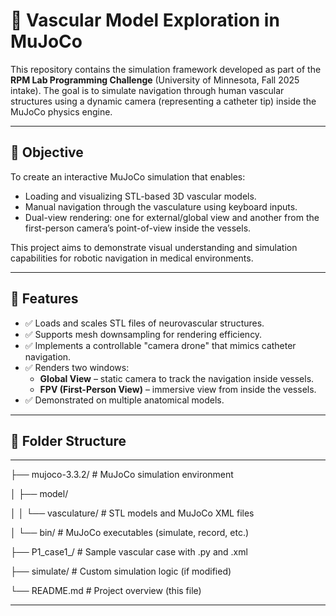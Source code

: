 
# 🧠 Vascular Model Exploration in MuJoCo

This repository contains the simulation framework developed as part of the **RPM Lab Programming Challenge** (University of Minnesota, Fall 2025 intake). The goal is to simulate navigation through human vascular structures using a dynamic camera (representing a catheter tip) inside the MuJoCo physics engine.

---

## 📌 Objective

To create an interactive MuJoCo simulation that enables:
- Loading and visualizing STL-based 3D vascular models.
- Manual navigation through the vasculature using keyboard inputs.
- Dual-view rendering: one for external/global view and another from the first-person camera’s point-of-view inside the vessels.

This project aims to demonstrate visual understanding and simulation capabilities for robotic navigation in medical environments.

---

## 🧩 Features

- ✅ Loads and scales STL files of neurovascular structures.
- ✅ Supports mesh downsampling for rendering efficiency.
- ✅ Implements a controllable "camera drone" that mimics catheter navigation.
- ✅ Renders two windows:
  - **Global View** – static camera to track the navigation inside vessels.
  - **FPV (First-Person View)** – immersive view from inside the vessels.
- ✅ Demonstrated on multiple anatomical models.

---

## 📂 Folder Structure

***

├── mujoco-3.3.2/ # MuJoCo simulation environment

│ ├── model/

│ │ └── vasculature/ # STL models and MuJoCo XML files

│ └── bin/ # MuJoCo executables (simulate, record, etc.)

├── P1_case1_/ # Sample vascular case with .py and .xml

├── simulate/ # Custom simulation logic (if modified)

└── README.md # Project overview (this file)
***
